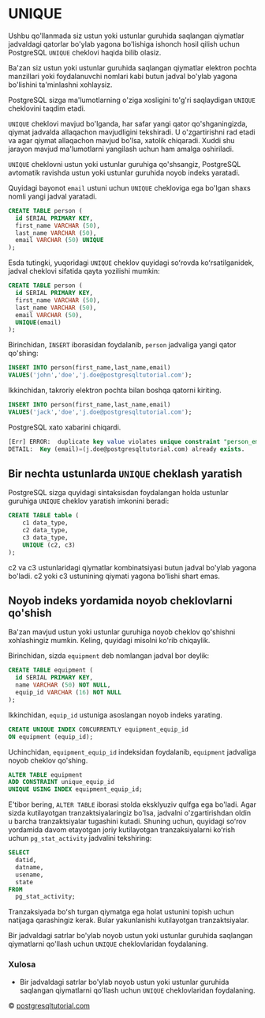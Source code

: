 # UNIQUE

Ushbu qo'llanmada siz ustun yoki ustunlar guruhida saqlangan qiymatlar jadvaldagi qatorlar bo'ylab yagona bo'lishiga ishonch hosil qilish uchun PostgreSQL `UNIQUE` cheklovi haqida bilib olasiz.

Ba'zan siz ustun yoki ustunlar guruhida saqlangan qiymatlar elektron pochta manzillari yoki foydalanuvchi nomlari kabi butun jadval bo'ylab yagona bo'lishini ta'minlashni xohlaysiz.

PostgreSQL sizga ma'lumotlarning o'ziga xosligini to'g'ri saqlaydigan `UNIQUE` cheklovini taqdim etadi.

`UNIQUE` cheklovi mavjud bo'lganda, har safar yangi qator qo'shganingizda, qiymat jadvalda allaqachon mavjudligini tekshiradi. U o'zgartirishni rad etadi va agar qiymat allaqachon mavjud bo'lsa, xatolik chiqaradi. Xuddi shu jarayon mavjud ma'lumotlarni yangilash uchun ham amalga oshiriladi.

`UNIQUE` cheklovni ustun yoki ustunlar guruhiga qo'shsangiz, PostgreSQL avtomatik ravishda ustun yoki ustunlar guruhida noyob indeks yaratadi.

Quyidagi bayonot `email` ustuni uchun `UNIQUE` chekloviga ega bo'lgan shaxs nomli yangi jadval yaratadi.

```sql
CREATE TABLE person (
  id SERIAL PRIMARY KEY, 
  first_name VARCHAR (50), 
  last_name VARCHAR (50), 
  email VARCHAR (50) UNIQUE
);
```

Esda tutingki, yuqoridagi `UNIQUE` cheklov quyidagi soʻrovda koʻrsatilganidek, jadval cheklovi sifatida qayta yozilishi mumkin:

```sql
CREATE TABLE person (
  id SERIAL PRIMARY KEY, 
  first_name VARCHAR (50), 
  last_name VARCHAR (50), 
  email VARCHAR (50), 
  UNIQUE(email)
);
```

Birinchidan, `INSERT` iborasidan foydalanib, `person` jadvaliga yangi qator qo'shing:

```sql
INSERT INTO person(first_name,last_name,email)
VALUES('john','doe','j.doe@postgresqltutorial.com');
```

Ikkinchidan, takroriy elektron pochta bilan boshqa qatorni kiriting.

```sql
INSERT INTO person(first_name,last_name,email)
VALUES('jack','doe','j.doe@postgresqltutorial.com');
```

PostgreSQL xato xabarini chiqardi.

```sql
[Err] ERROR:  duplicate key value violates unique constraint "person_email_key"
DETAIL:  Key (email)=(j.doe@postgresqltutorial.com) already exists.
```

## Bir nechta ustunlarda `UNIQUE` cheklash yaratish
PostgreSQL sizga quyidagi sintaksisdan foydalangan holda ustunlar guruhiga `UNIQUE` cheklov yaratish imkonini beradi:
```sql
CREATE TABLE table (
    c1 data_type,
    c2 data_type,
    c3 data_type,
    UNIQUE (c2, c3)
);
```
c2 va c3 ustunlaridagi qiymatlar kombinatsiyasi butun jadval bo'ylab yagona bo'ladi. c2 yoki c3 ustunining qiymati yagona boʻlishi shart emas.

## Noyob indeks yordamida noyob cheklovlarni qo'shish
Ba'zan mavjud ustun yoki ustunlar guruhiga noyob cheklov qo'shishni xohlashingiz mumkin. Keling, quyidagi misolni ko'rib chiqaylik.

Birinchidan, sizda `equipment` deb nomlangan jadval bor deylik:
```sql
CREATE TABLE equipment (
  id SERIAL PRIMARY KEY, 
  name VARCHAR (50) NOT NULL, 
  equip_id VARCHAR (16) NOT NULL
);
```

Ikkinchidan, `equip_id` ustuniga asoslangan noyob indeks yarating.

```sql
CREATE UNIQUE INDEX CONCURRENTLY equipment_equip_id 
ON equipment (equip_id);
```

Uchinchidan, `equipment_equip_id` indeksidan foydalanib, `equipment` jadvaliga noyob cheklov qo'shing.

```sql
ALTER TABLE equipment 
ADD CONSTRAINT unique_equip_id 
UNIQUE USING INDEX equipment_equip_id;
```

E'tibor bering, `ALTER TABLE` iborasi stolda eksklyuziv qulfga ega bo'ladi. Agar sizda kutilayotgan tranzaktsiyalaringiz bo'lsa, jadvalni o'zgartirishdan oldin u barcha tranzaktsiyalar tugashini kutadi. Shuning uchun, quyidagi soʻrov yordamida davom etayotgan joriy kutilayotgan tranzaksiyalarni koʻrish uchun `pg_stat_activity` jadvalini tekshiring:

```sql
SELECT 
  datid, 
  datname, 
  usename, 
  state 
FROM 
  pg_stat_activity;
```

Tranzaksiyada boʻsh turgan qiymatga ega holat ustunini topish uchun natijaga qarashingiz kerak. Bular yakunlanishi kutilayotgan tranzaktsiyalar.

Bir jadvaldagi satrlar bo'ylab noyob ustun yoki ustunlar guruhida saqlangan qiymatlarni qo'llash uchun `UNIQUE` cheklovlaridan foydalaning.

### Xulosa
* Bir jadvaldagi satrlar bo'ylab noyob ustun yoki ustunlar guruhida saqlangan qiymatlarni qo'llash uchun `UNIQUE` cheklovlaridan foydalaning.

© [postgresqltutorial.com](https://www.postgresqltutorial.com/postgresql-tutorial/postgresql-unique-constraint/)